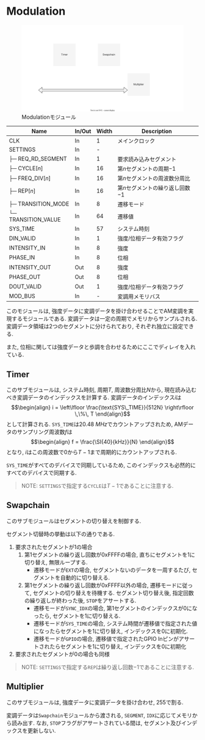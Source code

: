 # Modulation

<figure>
  <a href="../../fig/Developers_Manual/FPGA/modulation.svg" data-lightbox="image"><img src="../../fig/Developers_Manual/FPGA/modulation.svg"/></a>
  <figcaption>Modulationモジュール</figcaption>
</figure>

| Name                          | In/Out | Width | Description                                        | 
| ----------------------------- | ------ | ----- | -------------------------------------------------- | 
| CLK                           | In     | 1     | メインクロック                                     | 
| SETTINGS                      | In     | -     |                                                    | 
| ├─ REQ_RD_SEGMENT             | In     | 1     | 要求読み込みセグメント                             | 
| ├─ CYCLE[$n$]                 | In     | 16    | 第$n$セグメントの周期$-1$                          | 
| ├─ FREQ_DIV[$n$]              | In     | 16    | 第$n$セグメントの周波数分周比                      | 
| ├─ REP[$n$]                   | In     | 16    | 第$n$セグメントの繰り返し回数$-1$                  | 
| ├─ TRANSITION_MODE            | In     | 8     | 遷移モード                                         | 
| └─ TRANSITION_VALUE           | In     | 64    | 遷移値                                             | 
| SYS_TIME                      | In     | 57    | システム時刻                                       | 
| DIN_VALID                     | In     | 1     | 強度/位相データ有効フラグ                          | 
| INTENSITY_IN                  | In     | 8     | 強度                                               | 
| PHASE_IN                      | In     | 8     | 位相                                               | 
| INTENSITY_OUT                 | Out    | 8     | 強度                                               | 
| PHASE_OUT                     | Out    | 8     | 位相                                               | 
| DOUT_VALID                    | Out    | 1     | 強度/位相データ有効フラグ                          | 
| MOD_BUS                       | In     | -     | 変調用メモリバス                                   | 

このモジュールは, 強度データに変調データを掛け合わせることでAM変調を実現するモジュールである.
変調データは一定の周期でメモリからサンプルされる.
変調データ領域は2つのセグメントに分けられており, それぞれ独立に設定できる.

また, 位相に関しては強度データと歩調を合わせるためにここでディレイを入れている.

## Timer

このサブモジュールは, システム時刻, 周期$T$, 周波数分周比$N$から, 現在読み込むべき変調データのインデックスを計算する.
変調データのインデックス$i$は
$$\begin{align}
    i = \left\lfloor \frac{\text{SYS\_TIME}}{512N} \right\rfloor \,\%\, T
\end{align}$$
として計算される.
`SYS_TIME`は$\SI{20.48}{MHz}$でカウントアップされため, AMデータのサンプリング周波数$f$は
$$\begin{align}
    f = \frac{\SI{40}{kHz}}{N}
\end{align}$$
となり, $i$はこの周波数で$0$から$T−1$まで周期的にカウントアップされる.

`SYS_TIME`がすべてのデバイスで同期しているため, このインデックスも必然的にすべてのデバイスで同期する.

> NOTE: `SETTINGS`で指定する`CYCLE`は$T−1$であることに注意する.

## Swapchain

このサブモジュールはセグメントの切り替えを制御する.

セグメント切替時の挙動は以下の通りである.

1. 要求されたセグメントが1の場合
    1. 第1セグメントの繰り返し回数が0xFFFFの場合, 直ちにセグメントを1に切り替え, 無限ループする.
        - 遷移モードが`EXT`の場合, セグメントないのデータを一周するたび, セグメントを自動的に切り替える.
    1. 第1セグメントの繰り返し回数が0xFFFF以外の場合, 遷移モードに従って, セグメントの切り替えを待機する. セグメント切り替え後, 指定回数の繰り返しが終わった後, `STOP`をアサートする.
        - 遷移モードが`SYNC_IDX`の場合, 第1セグメントのインデックスが0になったら, セグメントを1に切り替える.
        - 遷移モードが`SYS_TIME`の場合, システム時間が遷移値で指定された値になったらセグメントを1に切り替え, インデックスを0に初期化.
        - 遷移モードが`GPIO`の場合, 遷移値で指定されたGPIO Inピンがアサートされたらセグメントを1に切り替え, インデックスを0に初期化
1. 要求されたセグメントが0の場合も同様

> NOTE: `SETTINGS`で指定する`REP`は繰り返し回数$−1$であることに注意する.

## Multiplier

このサブモジュールは, 強度データに変調データを掛け合わせ, $255$で割る.

変調データは`Swapchain`モジュールから渡される, `SEGMENT`, `IDX`に応じてメモリから読み出す.
なお, `STOP`フラグがアサートされている間は, セグメント及びインデックスを更新しない.
